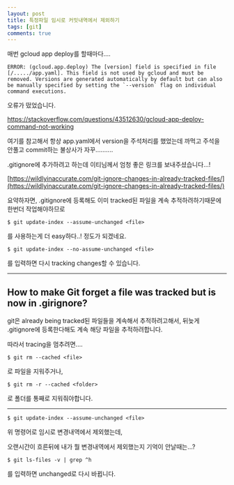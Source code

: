 ```yaml
---
layout: post
title: 특정파일 임시로 커밋내역에서 제외하기
tags: [git]
comments: true
---
```


매번 gcloud app deploy를 할때마다....

```git
ERROR: (gcloud.app.deploy) The [version] field is specified in file [/...../app.yaml]. This field is not used by gcloud and must be removed. Versions are generated automatically by default but can also be manually specified by setting the `--version` flag on individual command executions.
```

오류가 떴었습니다.

https://stackoverflow.com/questions/43512630/gcloud-app-deploy-command-not-working

여기를 참고해서 항상 app.yaml에서 version을 주석처리를 했었는데 까먹고 주석을 안풀고 commit하는 불상사가 자꾸..........



.gitignore에 추가하려고 하는데 이티님께서 엄청 좋은 링크를 보내주셨습니다...!

[https://wildlyinaccurate.com/git-ignore-changes-in-already-tracked-files/](https://wildlyinaccurate.com/git-ignore-changes-in-already-tracked-files/)



요약하자면, .gitignore에 등록해도 이미 tracked된 파일을 계속 추적하려하기때문에 한번더 작업해야하므로 

```
$ git update-index --assume-unchanged <file>
```

를 사용하는게 더 easy하다..! 정도가 되겠네요.

```
$ git update-index --no-assume-unchanged <file>
```

를 입력하면 다시 tracking changes할 수 있습니다.



------

## How to make Git forget a file was tracked but is now in .girignore?

git은 already being tracked된 파일들을 계속해서 추적하려고해서, 뒤늦게 .gitignore에 등록한다해도 계속 해당 파일을 추적하려합니다.

따라서 tracing을 멈추려면....

```
$ git rm --cached <file>
```

로 파일을 지워주거나,

```
$ git rm -r --cached <folder>
```

로 폴더를 통째로 지워줘야합니다.



------

```
$ git update-index --assume-unchanged <file>
```

위 명령어로 임시로 변경내역에서 제외했는데, 

오랜시간이 흐른뒤에 내가 뭘 변경내역에서 제외했는지 기억이 안날때는...?

```
$ git ls-files -v | grep ^h
```

를 입력하면 unchanged로 다시 바뀝니다.
